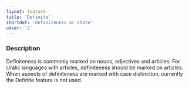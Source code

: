 ```yaml
---
layout: feature
title: 'Definite'
shortdef: 'definiteness or state'
udver: '2'
---
```


### Description

Definiteness is commonly marked on nouns, adjectives and articles. For Uralic
languages with articles, definiteness should be marked on articles. When aspects
of definiteness are marked with case distinction, currently the Definite feature
is not used.
<!-- Interlanguage links updated Po 11. listopadu 2024, 20:09:37 CET -->

